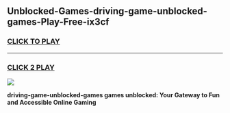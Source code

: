 
## Unblocked-Games-driving-game-unblocked-games-Play-Free-ix3cf
<h3>
<a href="https://premium76.site?title=driving-game-unblocked-games&ref=17A">CLICK TO PLAY</a></h3>
<hr>

<h3>
<a href="https://premium76.site?title=driving-game-unblocked-games&ref=17A">CLICK 2 PLAY</a>
  
</h3>

<a href="https://premium76.site?title=driving-game-unblocked-games&ref=17A"><img src="https://clearcache.store/games.png"></a>


**driving-game-unblocked-games games unblocked: Your Gateway to Fun and Accessible Online Gaming**
